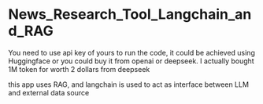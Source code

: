 # News_Research_Tool_Langchain_and_RAG

You need to use api key of yours to run the code, it could be achieved using Huggingface or you could buy it from openai or deepseek. I actually bought 1M token for worth 2 dollars from deepseek

this app uses RAG, and langchain is used to act as interface between LLM and external data source
